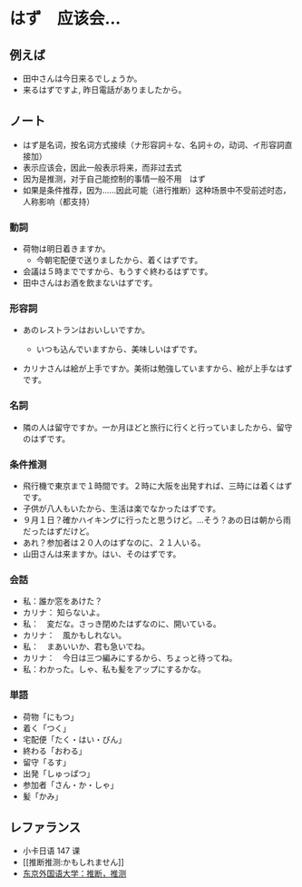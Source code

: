 # はず　应该会…

## 例えば

- 田中さんは今日来るでしょうか。
- 来るはずですよ, 昨日電話がありましたから。

## ノート

- はず是名词，按名词方式接续（ナ形容詞＋な、名詞＋の，动词、イ形容詞直接加）
- 表示应该会，因此一般表示将来，而非过去式
- 因为是推测，对于自己能控制的事情一般不用　はず
- 如果是条件推荐，因为……因此可能（进行推断）这种场景中不受前述时态，人称影响（都支持）

### 動詞

- 荷物は明日着きますか。
  - 今朝宅配便で送りましたから、着くはずです。
- 会議は５時までですから、もうすぐ終わるはずです。
- 田中さんはお酒を飲まないはずです。

### 形容詞

- あのレストランはおいしいですか。
  - いつも込んでいますから、美味しいはずです。

- カリナさんは絵が上手ですか。美術は勉強していますから、絵が上手なはずです。

### 名詞

- 隣の人は留守ですか。一か月ほどと旅行に行くと行っていましたから、留守のはずです。

### 条件推测

- 飛行機で東京まで１時間です。２時に大阪を出発すれば、三時には着くはずです。
- 子供が八人もいたから、生活は楽でなかったはずです。
- ９月１日？確かハイキングに行ったと思うけど。…そう？あの日は朝から雨だったはずだけど。
- あれ？参加者は２０人のはずなのに、２１人いる。
- 山田さんは来ますか。はい、そのはずです。

### 会話

- 私：誰か窓をあけた？
- カリナ： 知らないよ。
- 私：　変だな。さっき閉めたはずなのに、開いている。
- カリナ：　風かもしれない。
- 私：　まあいいか、君も急いでね。
- カリナ：　今日は三つ編みにするから、ちょっと待ってね。
- 私：わかった。しゃ、私も髪をアップにするかな。

### 単語

- 荷物「にもつ」
- 着く「つく」
- 宅配便「たく・はい・びん」
- 終わる「おわる」
- 留守「るす」
- 出発「しゅっぱつ」
- 参加者「さん・か・しゃ」
- 髪「かみ」

## レファランス

- 小卡日语 147 课
- [[推断推测:かもしれません]]
- [东京外国语大学：推断，推测](http://www.coelang.tufs.ac.jp/ja/zt/gmod/contents/explanation/076.html)
